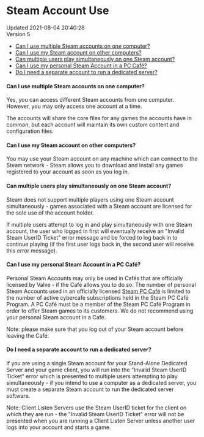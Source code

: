 # Steam Account Use
Updated 2021-08-04 20:40:28  
Version 5  

* [Can I use multiple Steam accounts on one computer?](#onemachine)
* [Can I use my Steam account on other computers?](#multiple)
* [Can multiple users play simultaneously on one Steam account?](#simultaneous)
* [Can I use my personal Steam Account in a PC Café?](#cybercafe)
* [Do I need a separate account to run a dedicated server?](#dedicated)

  
#### Can I use multiple Steam accounts on one computer?
Yes, you can access different Steam accounts from one computer. However, you may only access one account at a time.  
  
The accounts will share the core files for any games the accounts have in common, but each account will maintain its own custom content and configuration files.  
  
#### Can I use my Steam account on other computers?
You may use your Steam account on any machine which can connect to the Steam network - Steam allows you to download and install any games registered to your account as soon as you log in.  
  
#### Can multiple users play simultaneously on one Steam account?
Steam does not support multiple players using one Steam account simultaneously - games associated with a Steam account are licensed for the sole use of the account holder.  
  
If multiple users attempt to log in and play simultaneously with one Steam account, the user who logged in first will eventually receive an "Invalid Steam UserID Ticket" error message and be forced to log back in to continue playing (if the first user logs back in, the second user will receive this error message).  
  
#### Can I use my personal Steam Account in a PC Café?
Personal Steam Accounts may only be used in Cafés that are officially licensed by Valve - if the Café allows you to do so. The number of personal Steam Accounts used in an officially licensed [Steam PC Café](https://partner.steamgames.com/pccafe) is limited to the number of active cybercafe subscriptions held in the Steam PC Café Program. A PC Café must be a member of the Steam PC Café Program in order to offer Steam games to its customers. We do not recommend using your personal Steam account in a Café.  
  
Note: please make sure that you log out of your Steam account before leaving the Café.  
  
#### Do I need a separate account to run a dedicated server?
If you are using a single Steam account for your Stand-Alone Dedicated Server and your game client, you will run into the "Invalid Steam UserID Ticket" error which is presented to multiple users attempting to play simultaneously - if you intend to use a computer as a dedicated server, you must create a separate Steam account to run the dedicated server software.  
  
Note: Client Listen Servers use the Steam UserID ticket for the client on which they are run - the "Invalid Steam UserID Ticket" error will not be presented when you are running a Client Listen Server unless another user logs into your account and starts a game.